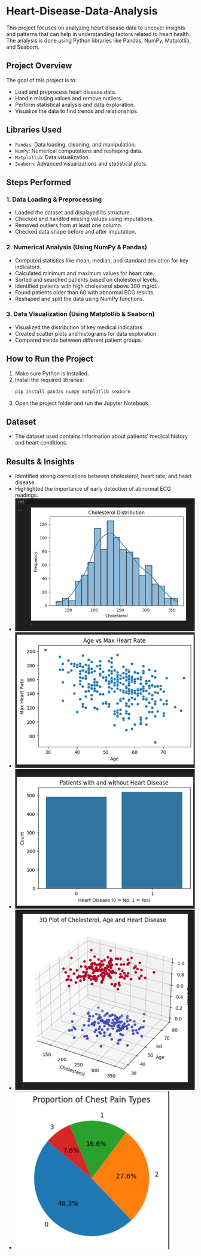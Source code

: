 # Heart-Disease-Data-Analysis
This project focuses on analyzing heart disease data to uncover insights and patterns that can help in understanding factors related to heart health. The analysis is done using Python libraries like Pandas, NumPy, Matplotlib, and Seaborn.

## Project Overview
The goal of this project is to:
- Load and preprocess heart disease data.
- Handle missing values and remove outliers.
- Perform statistical analysis and data exploration.
- Visualize the data to find trends and relationships.

## Libraries Used
- `Pandas`: Data loading, cleaning, and manipulation.
- `NumPy`: Numerical computations and reshaping data.
- `Matplotlib`: Data visualization.
- `Seaborn`: Advanced visualizations and statistical plots.

## Steps Performed
### 1. Data Loading & Preprocessing
- Loaded the dataset and displayed its structure.
- Checked and handled missing values using imputations.
- Removed outliers from at least one column.
- Checked data shape before and after imputation.

### 2. Numerical Analysis (Using NumPy & Pandas)
- Computed statistics like mean, median, and standard deviation for key indicators.
- Calculated minimum and maximum values for heart rate.
- Sorted and searched patients based on cholesterol levels.
- Identified patients with high cholesterol above 300 mg/dL.
- Found patients older than 60 with abnormal ECG results.
- Reshaped and split the data using NumPy functions.

### 3. Data Visualization (Using Matplotlib & Seaborn)
- Visualized the distribution of key medical indicators.
- Created scatter plots and histograms for data exploration.
- Compared trends between different patient groups.

## How to Run the Project
1. Make sure Python is installed.
2. Install the required libraries:
    ```bash
    pip install pandas numpy matplotlib seaborn
    ```
3. Open the project folder and run the Jupyter Notebook.

## Dataset
- The dataset used contains information about patients' medical history and heart conditions.

## Results & Insights
- Identified strong correlations between cholesterol, heart rate, and heart disease.
- Highlighted the importance of early detection of abnormal ECG readings.
- ![histogram](Histogram.png)
- ![scatter plot](scatter_plot.png)
- ![bar chart](Bar_chart.png)
- ![3D chart](3D_chart.png)
- ![pie chart](Pie_chart.png)
